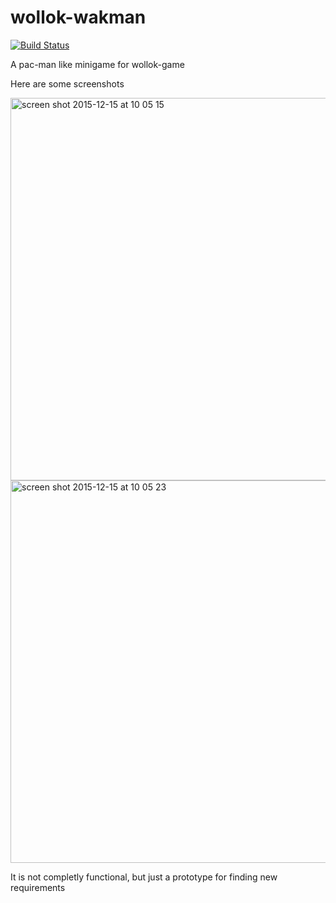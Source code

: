 # wollok-wakman
 
[![Build Status](https://travis-ci.org/wollok/wollokWakman.svg?branch=master)](https://travis-ci.org/wollok/wollokWakman)

A pac-man like minigame for wollok-game

Here are some screenshots

<img width="612" alt="screen shot 2015-12-15 at 10 05 15" src="https://cloud.githubusercontent.com/assets/4428120/11811316/91d18b6e-a313-11e5-9480-726328c87e19.png">
<img width="612" alt="screen shot 2015-12-15 at 10 05 23" src="https://cloud.githubusercontent.com/assets/4428120/11811331/9ec19f26-a313-11e5-85c7-601d8bef2191.png">

It is not completly functional, but just a prototype for finding new requirements
